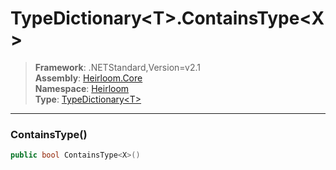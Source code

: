 # TypeDictionary\<T>.ContainsType\<X>

> **Framework**: .NETStandard,Version=v2.1  
> **Assembly**: [Heirloom.Core][0]  
> **Namespace**: [Heirloom][0]  
> **Type**: [TypeDictionary\<T>][1]  

--------------------------------------------------------------------------------

### ContainsType<X>()

```cs
public bool ContainsType<X>()
```

[0]: ../Heirloom.Core.md
[1]: Heirloom.TypeDictionary[T].md
